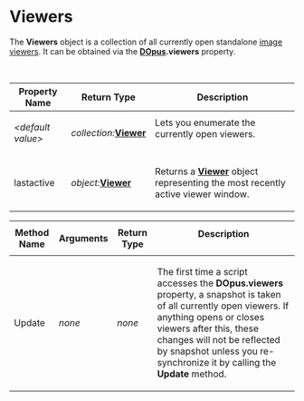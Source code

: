 # Viewers

The **Viewers** object is a collection of all currently open standalone [image viewers](/Manual/additional_functionality/viewing_images/README.md). It can be obtained via the **[DOpus](dopus.md).viewers** property.

  

<table>
<thead><tr><th>
Property Name</th><th>
Return Type</th><th>
Description
</th></tr></thead><tbody><tr><td>

*\<default value\>*</td><td>

*collection:***[Viewer](viewer.md)**</td><td>
Lets you enumerate the currently open viewers.
</td></tr><tr><td>
lastactive</td><td>

*object:***[Viewer](viewer.md)**</td><td>

Returns a **[Viewer](viewer.md)** object representing the most recently active viewer window.
</td></tr></tbody>
</table>

<table>
<thead><tr><th>
Method Name</th><th>

**Arguments**</th><th>
Return Type</th><th>
Description
</th></tr></thead><tbody><tr><td>
Update</td><td>

*none*</td><td>

*none*</td><td>

The first time a script accesses the **DOpus.viewers** property, a snapshot is taken of all currently open viewers. If anything opens or closes viewers after this, these changes will not be reflected by snapshot unless you re-synchronize it by calling the **Update** method.
</td></tr></tbody>
</table>

